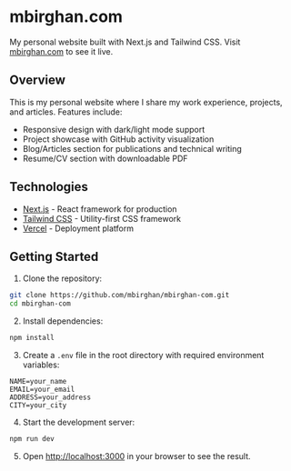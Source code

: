 # mbirghan.com

My personal website built with Next.js and Tailwind CSS. Visit [mbirghan.com](https://mbirghan.com) to see it live.

## Overview

This is my personal website where I share my work experience, projects, and articles. Features include:

- Responsive design with dark/light mode support
- Project showcase with GitHub activity visualization
- Blog/Articles section for publications and technical writing
- Resume/CV section with downloadable PDF

## Technologies

- [Next.js](https://nextjs.org) - React framework for production
- [Tailwind CSS](https://tailwindcss.com) - Utility-first CSS framework
- [Vercel](https://vercel.com) - Deployment platform

## Getting Started

1. Clone the repository:
```bash
git clone https://github.com/mbirghan/mbirghan-com.git
cd mbirghan-com
```

2. Install dependencies:
```bash
npm install
```

3. Create a `.env` file in the root directory with required environment variables:
```env
NAME=your_name
EMAIL=your_email
ADDRESS=your_address
CITY=your_city
```

4. Start the development server:
```bash
npm run dev
```

5. Open [http://localhost:3000](http://localhost:3000) in your browser to see the result.

